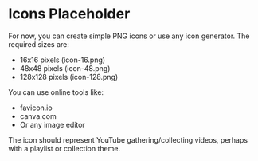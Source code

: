 # Icons Placeholder

For now, you can create simple PNG icons or use any icon generator. The required sizes are:
- 16x16 pixels (icon-16.png)
- 48x48 pixels (icon-48.png) 
- 128x128 pixels (icon-128.png)

You can use online tools like:
- favicon.io
- canva.com
- Or any image editor

The icon should represent YouTube gathering/collecting videos, perhaps with a playlist or collection theme.